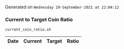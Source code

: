 Generated on `Wednesday 29-September-2021 at 22:04:12`

### Current to Target Coin Ratio
`current_coin_ratio.sh`

Date|Current|Target|Ratio
---|---|---|---
